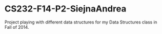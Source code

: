 # CS232-F14-P2-SiejnaAndrea

Project playing with different data structures for my Data Structures class in Fall of 2014.
